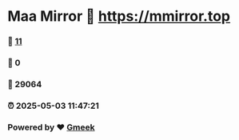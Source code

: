 # Maa Mirror :link: https://mmirror.top 
### :page_facing_up: [11](https://mmirror.top/tag.html) 
### :speech_balloon: 0 
### :hibiscus: 29064 
### :alarm_clock: 2025-05-03 11:47:21 
### Powered by :heart: [Gmeek](https://github.com/Meekdai/Gmeek)
